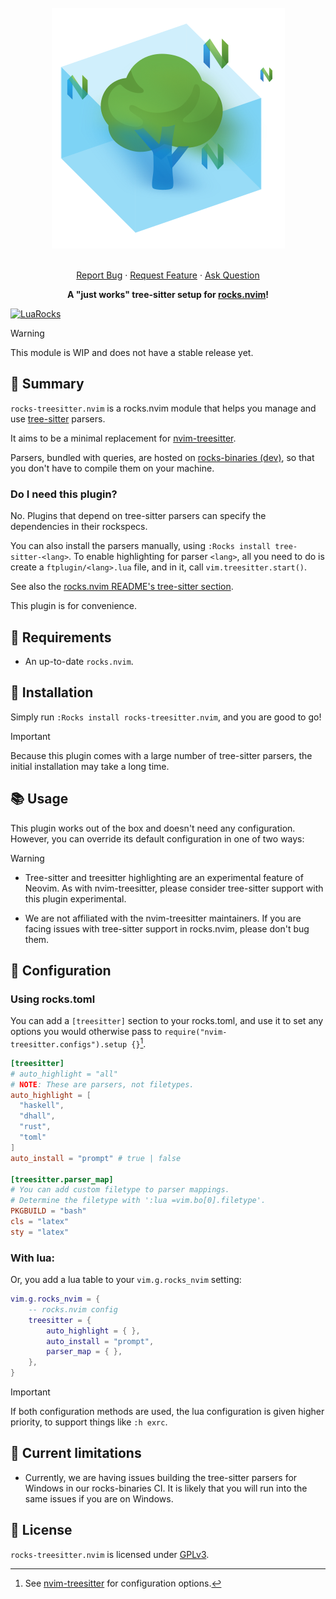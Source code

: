 <!-- markdownlint-disable -->
<br />
<div align="center">
  <a href="https://github.com/nvim-neorocks/rocks-treesitter.nvim">
    <img src="./rocks-header.svg" alt="rocks-treesitter.nvim">
  </a>
  <p align="center">
    <!-- <br /> -->
    <!-- <a href="./doc/rocks-treesitter.txt"><strong>Explore the docs »</strong></a> -->
    <!-- <br /> -->
    <br />
    <a href="https://github.com/nvim-neorocks/rocks-treesitter.nvim/issues/new?assignees=&labels=bug">Report Bug</a>
    ·
    <a href="https://github.com/nvim-neorocks/rocks-treesitter.nvim/issues/new?assignees=&labels=enhancement">Request Feature</a>
    ·
    <a href="https://github.com/nvim-neorocks/rocks.nvim/discussions/new?category=q-a">Ask Question</a>
  </p>
  <p>
    <strong>
      A "just works" tree-sitter setup for <a href="https://github.com/nvim-neorocks/rocks.nvim/">rocks.nvim</a>!
    </strong>
  </p>
</div>
<!-- markdownlint-restore -->

[![LuaRocks][luarocks-shield]][luarocks-url]

> [!WARNING]
>
> This module is WIP and does not have a stable release yet.

## :star2: Summary

`rocks-treesitter.nvim` is a rocks.nvim module that helps you manage
and use [tree-sitter](https://neovim.io/doc/user/treesitter.html) parsers.

It aims to be a minimal replacement for [nvim-treesitter](https://github.com/nvim-treesitter/nvim-treesitter).

Parsers, bundled with queries, are hosted on [rocks-binaries (dev)](https://nvim-neorocks.github.io/rocks-binaries-dev/),
so that you don't have to compile them on your machine.

### Do I need this plugin?

No. Plugins that depend on tree-sitter parsers can specify
the dependencies in their rockspecs.

You can also install the parsers manually, using `:Rocks install tree-sitter-<lang>`.
To enable highlighting for parser `<lang>`, all you need to do is create a
`ftplugin/<lang>.lua` file, and in it, call `vim.treesitter.start()`.

See also the [rocks.nvim README's tree-sitter section](https://github.com/nvim-neorocks/rocks.nvim?tab=readme-ov-file#deciduous_tree-enhanced-tree-sitter-support).

This plugin is for convenience.

## :pencil: Requirements

- An up-to-date `rocks.nvim`.

## :hammer: Installation

Simply run `:Rocks install rocks-treesitter.nvim`,
and you are good to go!

> [!IMPORTANT]
>
> Because this plugin comes with a large number of tree-sitter
> parsers, the initial installation may take a long time.

## :books: Usage

This plugin works out of the box and doesn't need any configuration.
However, you can override its default configuration in one of two ways:

> [!WARNING]
>
> - Tree-sitter and treesitter highlighting are an experimental feature of Neovim.
>   As with nvim-treesitter, please consider tree-sitter support with this plugin
>   experimental.
>
> - We are not affiliated with the nvim-treesitter maintainers.
>   If you are facing issues with tree-sitter support in rocks.nvim,
>   please don't bug them.

## :wrench: Configuration

### Using rocks.toml

You can add a `[treesitter]` section to your rocks.toml,
and use it to set any options you would otherwise pass to
`require("nvim-treesitter.configs").setup {}`[^1].

[^1]: See [nvim-treesitter](https://github.com/nvim-treesitter/nvim-treesitter) for configuration options.

```toml
[treesitter]
# auto_highlight = "all"
# NOTE: These are parsers, not filetypes.
auto_highlight = [
  "haskell",
  "dhall",
  "rust",
  "toml"
]
auto_install = "prompt" # true | false

[treesitter.parser_map]
# You can add custom filetype to parser mappings.
# Determine the filetype with ':lua =vim.bo[0].filetype'.
PKGBUILD = "bash"
cls = "latex"
sty = "latex"
```

### With lua:

Or, you add a lua table to your `vim.g.rocks_nvim` setting:

```lua
vim.g.rocks_nvim = {
    -- rocks.nvim config
    treesitter = {
        auto_highlight = { },
        auto_install = "prompt",
        parser_map = { },
    },
}
```

> [!IMPORTANT]
>
> If both configuration methods are used, the
> lua configuration is given higher priority,
> to support things like `:h exrc`.

## :construction: Current limitations

- Currently, we are having issues building the tree-sitter parsers for
  Windows in our rocks-binaries CI. It is likely that you will run into
  the same issues if you are on Windows.

## :book: License

`rocks-treesitter.nvim` is licensed under [GPLv3](./LICENSE).

[luarocks-shield]: https://img.shields.io/luarocks/v/neorocks/rocks-treesitter.nvim?logo=lua&color=purple&style=for-the-badge
[luarocks-url]: https://luarocks.org/modules/neorocks/rocks-treesitter.nvim
